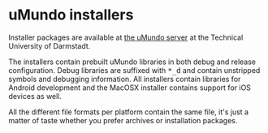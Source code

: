 # uMundo installers

Installer packages are available at <a href="http://umundo.tk.informatik.tu-darmstadt.de/installer/">the uMundo
server</a> at the Technical University of Darmstadt.

The installers contain prebuilt uMundo libraries in both debug and release configuration. Debug libraries are suffixed with <tt>*_d</tt>
and contain unstripped symbols and debugging information. All installers contain libraries for Android development and the MacOSX
installer contains support for iOS devices as well.

All the different file formats per platform contain the same file, it's just a matter of taste whether you prefer archives or installation
packages.
